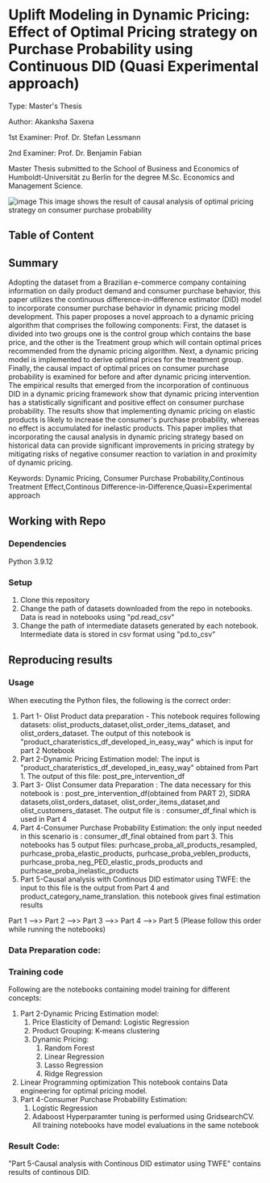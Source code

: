 # Uplift Modeling in Dynamic Pricing: Effect of Optimal Pricing strategy on Purchase Probability using Continuous DID (Quasi Experimental approach)

Type: Master's Thesis 

Author: Akanksha Saxena

1st Examiner: Prof. Dr. Stefan Lessmann

2nd Examiner: Prof. Dr. Benjamin Fabian

Master Thesis submitted to the School of Business and Economics of Humboldt-Universität zu Berlin for the degree M.Sc. Economics and Management Science.

![image](https://github.com/Akanksha0919/Uplift-Modeling-in-Dynamic-Pricing/assets/65400521/812aa420-168d-4155-b1c6-6f818f742829)
This image shows the result of causal analysis of optimal pricing strategy on consumer purchase probability

## Table of Content

## Summary 

Adopting the dataset from a Brazilian e-commerce company containing information on daily product demand and consumer purchase behavior, this paper utilizes the continuous difference-in-difference estimator (DID) model to incorporate consumer purchase behavior in dynamic pricing model development. This paper proposes a novel approach to a dynamic pricing algorithm that comprises the following components: First, the dataset is divided into two groups one is the control group which contains the base price, and the other is the Treatment group which will contain optimal prices recommended from the dynamic pricing algorithm. Next, a dynamic pricing model is implemented to derive optimal prices for the treatment group. Finally, the causal impact of optimal prices on consumer purchase probability is examined for before and after dynamic pricing intervention. The empirical results that emerged from the incorporation of continuous DID in a dynamic pricing framework show that dynamic pricing intervention has a statistically significant and positive effect on consumer purchase probability. The results show that implementing dynamic pricing on elastic products is likely to increase the consumer's purchase probability, whereas no effect is accumulated for inelastic products. This paper implies that incorporating the causal analysis in dynamic pricing strategy based on historical data can provide significant improvements in pricing strategy by mitigating risks of negative consumer reaction to variation in and proximity of dynamic pricing.

Keywords: Dynamic Pricing, Consumer Purchase Probability,Continous Treatment Effect,Continous Difference-in-Difference,Quasi=Experimental approach

## Working with Repo

### Dependencies
Python 3.9.12

### Setup
1. Clone this repository
2. Change the path of datasets downloaded from the repo in notebooks. Data is read in notebooks using "pd.read_csv"
3. Change the path of intermediate datasets generated by each notebook. Intermediate data is stored in csv format using "pd.to_csv"

## Reproducing results

### Usage 
When executing the Python files, the following is the correct order:
1. Part 1- Olist Product data preparation - This notebook requires following datasets: olist_products_dataset,olist_order_items_dataset, and olist_orders_dataset. The output of this notebook is "product_charateristics_df_developed_in_easy_way" which is input for part 2 Notebook
2. Part 2-Dynamic Pricing Estimation model: The input is "product_charateristics_df_developed_in_easy_way" obtained from Part 1. The output of this file: post_pre_intervention_df
3. Part 3- Olist Consumer data Preparation : The data necessary for this notebook is : post_pre_intervention_df(obtained from PART 2), SIDRA datasets,olist_orders_dataset, olist_order_items_dataset,and olist_customers_dataset. The output file is : consumer_df_final which is used in Part 4
4. Part 4-Consumer Purchase Probability Estimation: the only input needed in this scenario is : consumer_df_final obtained from part 3. This notebooks has 5 output files: purhcase_proba_all_products_resampled, purhcase_proba_elastic_products, purhcase_proba_veblen_products, purhcase_proba_neg_PED_elastic_prods_products and purhcase_proba_inelastic_products
5. Part 5-Causal analysis with Continous DID estimator using TWFE: the input to this file is the output from Part 4 and product_category_name_translation. this notebook gives final estimation results

Part 1 -->> Part 2 -->> Part 3 -->> Part 4 -->> Part 5 (Please follow this order while running the notebooks)

### Data Preparation code:


### Training code
Following are the notebooks containing model training for different concepts:
1. Part 2-Dynamic Pricing Estimation model:
   1. Price Elasticity of Demand: Logistic Regression
   2. Product Grouping: K-means clustering
   3. Dynamic Pricing:
      1. Random Forest
      2. Linear Regression
      3. Lasso Regression
      4. Ridge Regression
  4. Linear Programming optimization
This notebook contains Data engineering for optimal pricing model.
2. Part 4-Consumer Purchase Probability Estimation:
   1. Logistic Regression
   2. Adaboost
  Hyperparamter tuning is performed using GridsearchCV. All training notebooks have model evaluations in the same notebook

### Result Code:
"Part 5-Causal analysis with Continous DID estimator using TWFE" contains results of continous DID.
